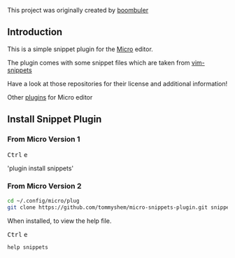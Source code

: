 This project was originally created by [boombuler](https://github.com/boombuler)

## Introduction

This is a simple snippet plugin for the [Micro](https://github.com/zyedidia/micro) editor.

The plugin comes with some snippet files which are taken from [vim-snippets](https://github.com/honza/vim-snippets)

Have a look at those repositories for their license and additional information!

Other [plugins](https://github.com/micro-editor/plugin-channel) for Micro editor

## Install Snippet Plugin

### From Micro Version 1

<kbd>Ctrl</kbd> <kbd>e</kbd>

'plugin install snippets'

### From Micro Version 2

```bash
cd ~/.config/micro/plug
git clone https://github.com/tommyshem/micro-snippets-plugin.git snippets
```


When installed, to view the help file.

<kbd>Ctrl</kbd> <kbd>e</kbd>

`help snippets`
